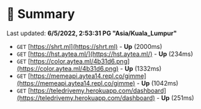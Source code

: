 # 📖 Summary
Last updated: **6/5/2022, 2:53:31 PG "Asia/Kuala_Lumpur"**

- `GET` [https://shrt.ml](https://shrt.ml) - **Up** (2000ms)
- `GET` [https://hst.aytea.ml/](https://hst.aytea.ml/) - **Up** (234ms)
- `GET` [https://color.aytea.ml/4b31d6.png](https://color.aytea.ml/4b31d6.png) - **Up** (1332ms)
- `GET` [https://memeapi.aytea14.repl.co/gimme](https://memeapi.aytea14.repl.co/gimme) - **Up** (1042ms)
- `GET` [https://teledrivemy.herokuapp.com/dashboard](https://teledrivemy.herokuapp.com/dashboard) - **Up** (251ms)
